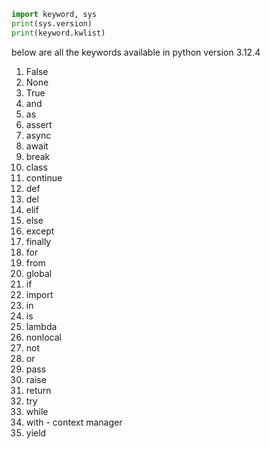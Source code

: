 ```python
import keyword, sys
print(sys.version)
print(keyword.kwlist)
```

below are all the keywords available in python version 3.12.4
1. False
2. None
3. True
4. and
5. as
6. assert
7. async
8. await
9. break
10. class
11. continue
12. def
13. del
14. elif
15. else
16. except
17. finally
18. for
19. from
20. global
21. if
22. import
23. in
24. is
25. lambda
26. nonlocal
27. not
28. or
29. pass
30. raise
31. return
32. try
33. while
34. with - context manager
35. yield





